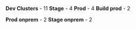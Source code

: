 **Dev Clusters** - 11
**Stage** - 4
**Prod** - 4 
**Build prod** - 2

 **Prod onprem** - 2
 **Stage onprem** - 2
